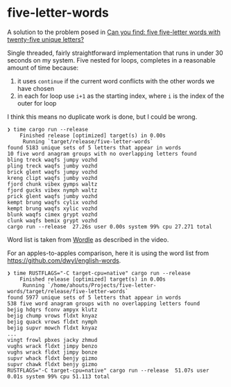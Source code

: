 # five-letter-words

A solution to the problem posed in
[Can you find: five five-letter words with twenty-five unique letters?](https://www.youtube.com/watch?v=_-AfhLQfb6w)

Single threaded, fairly straightforward implementation that runs in under 30 seconds on my system.
Five nested for loops, completes in a reasonable amount of time because:

1. it uses `continue` if the current word conflicts with the other words we have chosen
2. in each for loop use `i+1` as the starting index, where `i` is the index of the outer for loop

I think this means no duplicate work is done, but I could be wrong.

```
❯ time cargo run --release
    Finished release [optimized] target(s) in 0.00s
     Running `target/release/five-letter-words`
found 5183 unique sets of 5 letters that appear in words
10 five word anagram groups with no overlapping letters found
bling treck waqfs jumpy vozhd
pling treck waqfs jumby vozhd
brick glent waqfs jumpy vozhd
kreng clipt waqfs jumby vozhd
fjord chunk vibex gymps waltz
fjord gucks vibex nymph waltz
prick glent waqfs jumby vozhd
kempt brung waqfs cylix vozhd
kempt brung waqfs xylic vozhd
blunk waqfs cimex grypt vozhd
clunk waqfs bemix grypt vozhd
cargo run --release  27.26s user 0.00s system 99% cpu 27.271 total
```

Word list is taken from [Wordle](https://www.nytimes.com/games/wordle/index.html) as described in the video.

For an apples-to-apples comparison, here it is using the word list from https://github.com/dwyl/english-words.

```
❯ time RUSTFLAGS="-C target-cpu=native" cargo run --release
    Finished release [optimized] target(s) in 0.00s
     Running `/home/ahouts/Projects/five-letter-words/target/release/five-letter-words`
found 5977 unique sets of 5 letters that appear in words
538 five word anagram groups with no overlapping letters found
bejig hdqrs fconv ampyx klutz
bejig chump vrows fldxt knyaz
bejig quack vrows fldxt nymph
bejig supvr mowch fldxt knyaz
...
vingt frowl pbxes jacky zhmud
vughs wrack fldxt jimpy benzo
vughs wrack fldxt jimpy bonze
supvr whack fldxt benjy gizmo
supvr chawk fldxt benjy gizmo
RUSTFLAGS="-C target-cpu=native" cargo run --release  51.07s user 0.01s system 99% cpu 51.113 total
```